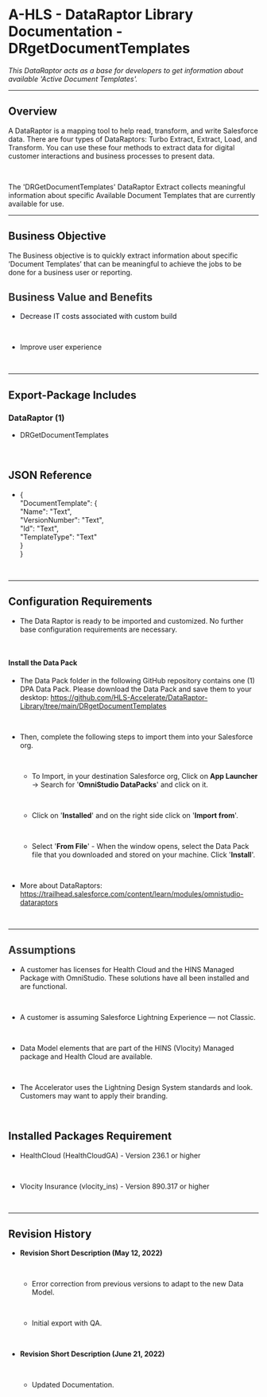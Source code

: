 <h1 id='CaOACAwxHHG'>A-HLS - DataRaptor Library Documentation - DRgetDocumentTemplates</h1>

<i>This DataRaptor acts as a base for developers to get information about available 'Active Document Templates'.</i><br/>

<hr style='width:100%'><h2 id='CaOACAJtWvK'>Overview</h2>

A DataRaptor is a mapping tool to help read, transform, and write Salesforce data. There are four types of DataRaptors: <span style="color:#1e1e1c" textcolor="#1e1e1c">Turbo Extract, Extract, Load, and Transform. You can use these four methods to extract data for digital customer interactions and business processes to present data. </span><br/>

<br/>

The 'DRGetDocumentTemplates' DataRaptor Extract collects meaningful information about specific Available Document Templates that are currently available for use.<br/>

<hr style='width:100%'><h2 id='CaOACA2bZFe'>Business Objective</h2>

The Business objective is to quickly extract information about specific ‘Document Templates’ that can be meaningful to achieve the jobs to be done for a business user or reporting.<br/>

<h2 id='CaOACAq0baj'><span style="color:#333333" textcolor="#333333">Business Value and Benefits</span></h2>

<div style="" data-section-style='5' class=""><ul id='CaOACAWVnqf'><li id='temp:C:CaOfdf3fef7118a432d9f7b0daf1' class='' value='1'><span style="color:#0e101a" textcolor="#0e101a">Decrease IT costs associated with custom build</span>

<br/></li><li id='temp:C:CaO697f4ece80fc42dbb27a903e8' class=''>Improve user experience

<br/></li></ul></div><hr style='width:100%'><h2 id='CaOACANyujC'>Export-Package Includes</h2>

<h3 id='CaOACALKzrG'><b>DataRaptor (1)</b></h3>

<div style="" data-section-style='5' class=""><ul id='CaOACAKPhNn'><li id='CaOACAM4IAH' class='' value='1'>DRGetDocumentTemplates

<br/></li></ul></div><h2 id='CaOACAmU32a'><b>JSON Reference</b></h2>

<div style="" data-section-style='5' class=""><ul id='CaOACA7zzQa'><li id='CaOACAxabBH' class='' value='1'>{<br>  "DocumentTemplate": {<br>    "Name": "Text",<br>    "VersionNumber": "Text",<br>    "Id": "Text",<br>    "TemplateType": "Text"<br>  }<br>}

<br/></li></ul></div><hr style='width:100%'><h2 id='CaOACAedfEI'>Configuration Requirements</h2>

<div style="" data-section-style='5' class=""><ul id='CaOACAoJukd'><li id='CaOACAbCp3q' class='' value='1'>The Data Raptor is ready to be imported and customized. No further base configuration requirements are necessary.

<br/></li></ul></div><h4 id='CaOACA42QKz'>Install the Data Pack</h4>

<div data-section-style='6' class="" style=""><ul id='CaOACA6oCQ6'><li id='CaOACAHQzAY' class='' value='1'>The Data Pack folder in the following GitHub repository contains one (1) DPA Data Pack. Please download the Data Pack and save them to your desktop: <a href="https://github.com/HLS-Accelerate/DataRaptor-Library/tree/main/DRgetDocumentTemplates">https://github.com/HLS-Accelerate/DataRaptor-Library/tree/main/DRgetDocumentTemplates</a>

<br/></li><li id='CaOACASwWs2' class='parent'>Then, complete the following steps to import them into your Salesforce org.

<br/></li><ul><li id='CaOACAsTkFB' class=''>To Import, in your destination Salesforce org, Click on <b>App Launcher</b> → Search for '<b>OmniStudio DataPacks</b>' and click on it.

<br/></li><li id='CaOACAylm25' class=''>Click on '<b>Installed</b>' and on the right side click on '<b>Import from</b>'.

<br/></li><li id='CaOACACXjTm' class=''>Select '<b>From File</b>' - When the window opens, select the Data Pack file that you downloaded and stored on your machine. Click '<b>Install</b>'.

<br/></li></ul><li id='CaOACAbURpV' class=''>More about DataRaptors: <a href="https://trailhead.salesforce.com/content/learn/modules/omnistudio-dataraptors">https://trailhead.salesforce.com/content/learn/modules/omnistudio-dataraptors</a>

<br/></li></ul></div><hr style='width:100%'><h2 id='CaOACAnBi1d'><span style="color:#333333" textcolor="#333333">Assumptions</span></h2>

<div style="" data-section-style='5' class=""><ul id='CaOACAVmbC5'><li id='CaOACACReBT' class='' value='1'>A customer has licenses for Health Cloud and the HINS Managed Package with OmniStudio. These solutions have all been installed and are functional.

<br/></li><li id='CaOACADN3vU' class=''>A customer is assuming Salesforce Lightning Experience — not Classic.

<br/></li><li id='CaOACAPPKEr' class=''>Data Model elements that are part of the HINS (Vlocity) Managed package and Health Cloud are available.

<br/></li><li id='CaOACAaHtGm' class=''>The Accelerator uses the Lightning Design System standards and look. Customers may want to apply their branding.

<br/></li></ul></div><h2 id='CaOACA1V5E0'>Installed Packages Requirement</h2>

<div style="" data-section-style='5' class=""><ul id='CaOACASbuia'><li id='CaOACAt4aTt' class='' value='1'>HealthCloud (HealthCloudGA) - Version 236.1 or higher

<br/></li><li id='CaOACA5PPU0' class=''>Vlocity Insurance (vlocity_ins) - Version 890.317 or higher

<br/></li></ul></div><hr style='width:100%'><h2 id='CaOACATlp2v'>Revision History</h2>

<div style="" data-section-style='5' class=""><ul id='CaOACAHk6xk'><li id='CaOACApvcEr' class='parent' value='1'><b>Revision Short Description (May 12, 2022)</b>

<br/></li><ul><li id='CaOACAUJjdP' class=''>Error correction from previous versions to adapt to the new Data Model.

<br/></li><li id='CaOACAucRY7' class=''>Initial export with QA.

<br/></li></ul><li id='CaOACAZIXz3' class='parent'><b>Revision Short Description (June 21, 2022)</b>

<br/></li><ul><li id='CaOACAK0LDx' class=''>Updated Documentation.
